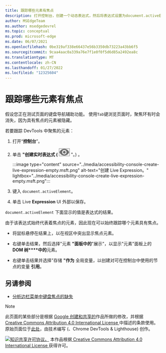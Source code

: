 ```yaml
---
title: 跟踪哪些元素有焦点
description: 打开控制台，创建一个动态表达式，然后将表达式设置为document.activeElement。
author: MSEdgeTeam
ms.author: msedgedevrel
ms.topic: conceptual
ms.prod: microsoft-edge
ms.date: 06/07/2021
ms.openlocfilehash: 0be319af338e66437e56b3350db73223a43bb6f5
ms.sourcegitcommit: 9caa4aac0a339a76e7f1e0f0f5d6d85a2492ea8c
ms.translationtype: MT
ms.contentlocale: zh-CN
ms.lasthandoff: 01/27/2022
ms.locfileid: "12325604"
---
```

<!-- Copyright Kayce Basques

   Licensed under the Apache License, Version 2.0 (the "License");
   you may not use this file except in compliance with the License.
   You may obtain a copy of the License at

       https://www.apache.org/licenses/LICENSE-2.0

   Unless required by applicable law or agreed to in writing, software
   distributed under the License is distributed on an "AS IS" BASIS,
   WITHOUT WARRANTIES OR CONDITIONS OF ANY KIND, either express or implied.
   See the License for the specific language governing permissions and
   limitations under the License.  -->
# <a name="track-which-element-has-focus"></a>跟踪哪些元素有焦点

假设您正在测试页面的键盘导航辅助功能。  使用`Tab`键浏览页面时，聚焦环有时会消失，因为具有焦点的元素被隐藏。

若要跟踪 DevTools 中聚焦的元素：

1.  打开“**控制台**”。

1.  单击 **"创建实时表达式 (** ![ 创建实时表达式 ](../media/create-live-expression-icon.msft.png) "。) 。

    :::image type="content" source="../media/accessibility-console-create-live-expression-empty.msft.png" alt-text="创建 Live Expression。" lightbox="../media/accessibility-console-create-live-expression-empty.msft.png":::

1.  键入 `document.activeElement`。

1.  单击 Live **Expression** UI 外部以保存。

`document.activeElement` 下面显示的值是表达式的结果。

由于该表达式始终代表着焦点的元素，因此现在可以始终跟踪哪个元素具有焦点。

* 将鼠标悬停在结果上，以在视区中突出显示焦点元素。

* 右键单击结果，然后选择"元素 **"面板中的**"展示"，以显示"元素"面板上的**DOM 树****中的**元素。

* 右键单击结果并选择"存储 **"作为** 全局变量，以创建对可在控制台中使用的节点的变量 **引用**。


<!-- ====================================================================== -->
## <a name="see-also"></a>另请参阅

*  [分析边栏菜单中键盘焦点的缺失](test-analyze-no-focus-indicator.md)


<!-- ====================================================================== -->
> [!NOTE]
> 此页面的某些部分是根据 [Google 创建和共享的](https://developers.google.com/terms/site-policies)作品所做的修改，并根据[ Creative Commons Attribution 4.0 International License ](https://creativecommons.org/licenses/by/4.0)中描述的条款使用。
> 原始页面位于[此处](https://developer.chrome.com/docs/devtools/accessibility/focus/)，由技术编写 (、Chrome DevTools & Lighthouse) 创作。 [](https://developers.google.com/web/resources/contributors/kaycebasques)

[![知识共享许可协议。](https://i.creativecommons.org/l/by/4.0/88x31.png)](https://creativecommons.org/licenses/by/4.0)
本作品根据[ Creative Commons Attribution 4.0 International License ](https://creativecommons.org/licenses/by/4.0)获得许可。
